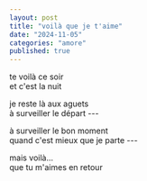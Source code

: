 ```yaml
---
layout: post
title: "voilà que je t'aime"
date: "2024-11-05"
categories: "amore"
published: true
---
```


te voilà ce soir  
et c'est la nuit  

je reste là aux aguets  
à surveiller le départ ---  

à surveiller le bon moment  
quand c'est mieux que je parte  ---  

mais voilà...  
que tu m'aimes en retour  

